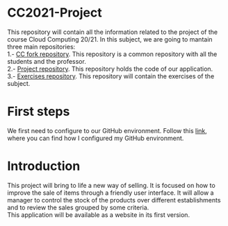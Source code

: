 # CC2021-Project
This repository will contain all the information related to the project of the course Cloud Computing 20/21. In this subject, we are going to mantain three main repositories:  
1.- [CC fork repository](https://github.com/Samius1/CC-20-21). This repository is a common repository with all the students and the professor.  
2.- [Project repository](https://github.com/Samius1/CC2021-Project). This repository holds the code of our application.  
3.- [Exercises repository](https://github.com/Samius1/CC2021-Exercises). This repository will contain the exercises of the subject.  


# First steps  
We first need to configure to our GitHub environment. Follow this [link](./docs/firstSteps.md), where you can find how I configured my GitHub environment.

# Introduction  
This project will bring to life a new way of selling. It is focused on how to improve the sale of items through a friendly user interface. It will allow a manager to control the stock of the products over different establishments and to review the sales grouped by some criteria.  
This application will be available as a website in its first version.  
